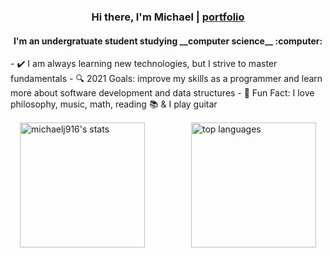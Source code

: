 <h3 align="center">Hi there, I'm Michael | <a href="https://michaelj916.github.io/portfolio">portfolio</a></h3>
<h4 align="center">I'm an undergratuate student studying __computer science__ :computer:</h4>
- ✔️ I am always learning new technologies, but I strive to master fundamentals 
- 🔍 2021 Goals: improve my skills as a programmer and learn more about software development and data structures
- 🎸 Fun Fact: I love philosophy, music, math, reading 📚 & I play guitar



<div style="padding: 15px; align: center;">
<img align="left" height="200px" width="auto" alt="michaelj916's stats" src="https://github-readme-stats.vercel.app/api?username=michaelj916&show_icons=true&hide_border=true&theme=tokyonight" />
<img align="right" height="200px" width="auto" alt="top languages" src="https://github-readme-stats.vercel.app/api/top-langs/?username=michaelj916&layout=compact&theme=tokyonight" />
</div>
